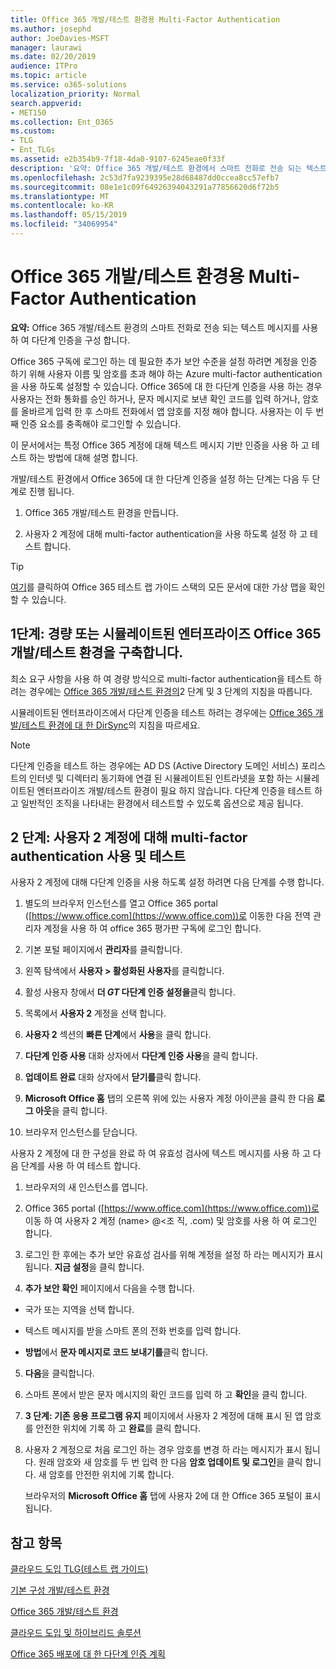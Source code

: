 ```yaml
---
title: Office 365 개발/테스트 환경용 Multi-Factor Authentication
ms.author: josephd
author: JoeDavies-MSFT
manager: laurawi
ms.date: 02/20/2019
audience: ITPro
ms.topic: article
ms.service: o365-solutions
localization_priority: Normal
search.appverid:
- MET150
ms.collection: Ent_O365
ms.custom:
- TLG
- Ent_TLGs
ms.assetid: e2b354b9-7f18-4da0-9107-6245eae0f33f
description: '요약: Office 365 개발/테스트 환경에서 스마트 전화로 전송 되는 텍스트 메시지를 사용 하 여 다단계 인증을 구성 합니다.'
ms.openlocfilehash: 2c53d7fa9239395e28d68487dd0ccea8cc57efb7
ms.sourcegitcommit: 08e1e1c09f64926394043291a77856620d6f72b5
ms.translationtype: MT
ms.contentlocale: ko-KR
ms.lasthandoff: 05/15/2019
ms.locfileid: "34069954"
---
```

# <a name="multi-factor-authentication-for-your-office-365-devtest-environment"></a>Office 365 개발/테스트 환경용 Multi-Factor Authentication

 **요약:** Office 365 개발/테스트 환경의 스마트 전화로 전송 되는 텍스트 메시지를 사용 하 여 다단계 인증을 구성 합니다.
  
Office 365 구독에 로그인 하는 데 필요한 추가 보안 수준을 설정 하려면 계정을 인증 하기 위해 사용자 이름 및 암호를 초과 해야 하는 Azure multi-factor authentication을 사용 하도록 설정할 수 있습니다. Office 365에 대 한 다단계 인증을 사용 하는 경우 사용자는 전화 통화를 승인 하거나, 문자 메시지로 보낸 확인 코드를 입력 하거나, 암호를 올바르게 입력 한 후 스마트 전화에서 앱 암호를 지정 해야 합니다. 사용자는 이 두 번째 인증 요소를 충족해야 로그인할 수 있습니다. 
  
이 문서에서는 특정 Office 365 계정에 대해 텍스트 메시지 기반 인증을 사용 하 고 테스트 하는 방법에 대해 설명 합니다.
  
개발/테스트 환경에서 Office 365에 대 한 다단계 인증을 설정 하는 단계는 다음 두 단계로 진행 됩니다.
  
1. Office 365 개발/테스트 환경을 만듭니다.
    
2. 사용자 2 계정에 대해 multi-factor authentication을 사용 하도록 설정 하 고 테스트 합니다.
    
> [!TIP]
> [여기](http://aka.ms/catlgstack)를 클릭하여 Office 365 테스트 랩 가이드 스택의 모든 문서에 대한 가상 맵을 확인할 수 있습니다.
  
## <a name="phase-1-build-out-your-lightweight-or-simulated-enterprise-office-365-devtest-environment"></a>1단계: 경량 또는 시뮬레이트된 엔터프라이즈 Office 365 개발/테스트 환경을 구축합니다.

최소 요구 사항을 사용 하 여 경량 방식으로 multi-factor authentication을 테스트 하려는 경우에는 [Office 365 개발/테스트 환경의](office-365-dev-test-environment.md)2 단계 및 3 단계의 지침을 따릅니다.
  
시뮬레이트된 엔터프라이즈에서 다단계 인증을 테스트 하려는 경우에는 [Office 365 개발/테스트 환경에 대 한 DirSync](dirsync-for-your-office-365-dev-test-environment.md)의 지침을 따르세요.
  
> [!NOTE]
> 다단계 인증을 테스트 하는 경우에는 AD DS (Active Directory 도메인 서비스) 포리스트의 인터넷 및 디렉터리 동기화에 연결 된 시뮬레이트된 인트라넷을 포함 하는 시뮬레이트된 엔터프라이즈 개발/테스트 환경이 필요 하지 않습니다. 다단계 인증을 테스트 하 고 일반적인 조직을 나타내는 환경에서 테스트할 수 있도록 옵션으로 제공 됩니다. 
  
## <a name="phase-2-enable-and-test-multi-factor-authentication-for-the-user-2-account"></a>2 단계: 사용자 2 계정에 대해 multi-factor authentication 사용 및 테스트

사용자 2 계정에 대해 다단계 인증을 사용 하도록 설정 하려면 다음 단계를 수행 합니다.
  
1. 별도의 브라우저 인스턴스를 열고 Office 365 portal ([https://www.office.com](https://www.office.com))로 이동한 다음 전역 관리자 계정을 사용 하 여 office 365 평가판 구독에 로그인 합니다.
    
2. 기본 포털 페이지에서 **관리자**를 클릭합니다.
    
3. 왼쪽 탐색에서 **사용자 > 활성화된 사용자**를 클릭합니다.
    
4. 활성 사용자 창에서 **더 _GT_ 다단계 인증 설정을**클릭 합니다.
    
5. 목록에서 **사용자 2** 계정을 선택 합니다.
    
6. **사용자 2** 섹션의 **빠른 단계**에서 **사용**을 클릭 합니다.
    
7. **다단계 인증 사용** 대화 상자에서 **다단계 인증 사용**을 클릭 합니다.
    
8. **업데이트 완료** 대화 상자에서 **닫기를**클릭 합니다.
    
9. **Microsoft Office 홈** 탭의 오른쪽 위에 있는 사용자 계정 아이콘을 클릭 한 다음 **로그 아웃**을 클릭 합니다.
    
10. 브라우저 인스턴스를 닫습니다.
    
사용자 2 계정에 대 한 구성을 완료 하 여 유효성 검사에 텍스트 메시지를 사용 하 고 다음 단계를 사용 하 여 테스트 합니다.
  
1. 브라우저의 새 인스턴스를 엽니다.
    
2. Office 365 portal ([https://www.office.com](https://www.office.com))로 이동 하 여 사용자 2 계정 (name> @\<조 직, .com) 및 암호를 사용 하 여 로그인 합니다.
    
3. 로그인 한 후에는 추가 보안 유효성 검사를 위해 계정을 설정 하 라는 메시지가 표시 됩니다. **지금 설정**을 클릭 합니다.
    
4. **추가 보안 확인** 페이지에서 다음을 수행 합니다.
    
  - 국가 또는 지역을 선택 합니다.
    
  - 텍스트 메시지를 받을 스마트 폰의 전화 번호를 입력 합니다.
    
  - **방법**에서 **문자 메시지로 코드 보내기를**클릭 합니다.
    
5. **다음**을 클릭합니다.
    
6. 스마트 폰에서 받은 문자 메시지의 확인 코드를 입력 하 고 **확인**을 클릭 합니다.
    
7. **3 단계: 기존 응용 프로그램 유지** 페이지에서 사용자 2 계정에 대해 표시 된 앱 암호를 안전한 위치에 기록 하 고 **완료**를 클릭 합니다.
    
8. 사용자 2 계정으로 처음 로그인 하는 경우 암호를 변경 하 라는 메시지가 표시 됩니다. 원래 암호와 새 암호를 두 번 입력 한 다음 **암호 업데이트 및 로그인**을 클릭 합니다. 새 암호를 안전한 위치에 기록 합니다.
    
    브라우저의 **Microsoft Office 홈** 탭에 사용자 2에 대 한 Office 365 포털이 표시 됩니다.
    
## <a name="see-also"></a>참고 항목

[클라우드 도입 TLG(테스트 랩 가이드)](cloud-adoption-test-lab-guides-tlgs.md)
  
[기본 구성 개발/테스트 환경](base-configuration-dev-test-environment.md)
  
[Office 365 개발/테스트 환경](office-365-dev-test-environment.md)
  
[클라우드 도입 및 하이브리드 솔루션](cloud-adoption-and-hybrid-solutions.md)

[Office 365 배포에 대 한 다단계 인증 계획](https://support.office.com/article/Plan-for-multi-factor-authentication-for-Office-365-Deployments-043807b2-21db-4d5c-b430-c8a6dee0e6ba)

